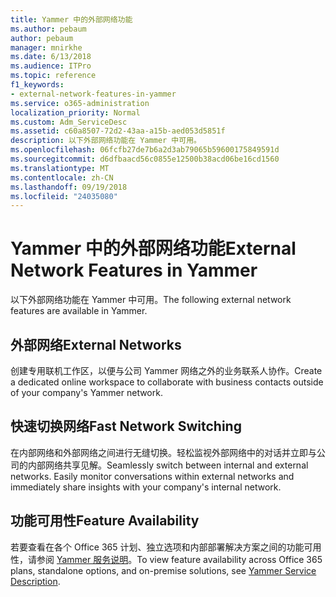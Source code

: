 ```yaml
---
title: Yammer 中的外部网络功能
ms.author: pebaum
author: pebaum
manager: mnirkhe
ms.date: 6/13/2018
ms.audience: ITPro
ms.topic: reference
f1_keywords:
- external-network-features-in-yammer
ms.service: o365-administration
localization_priority: Normal
ms.custom: Adm_ServiceDesc
ms.assetid: c60a8507-72d2-43aa-a15b-aed053d5851f
description: 以下外部网络功能在 Yammer 中可用。
ms.openlocfilehash: 06fcfb27de7b6a2d3ab79065b59600175849591d
ms.sourcegitcommit: d6dfbaacd56c0855e12500b38acd06be16cd1560
ms.translationtype: MT
ms.contentlocale: zh-CN
ms.lasthandoff: 09/19/2018
ms.locfileid: "24035080"
---
```

# <a name="external-network-features-in-yammer"></a><span data-ttu-id="d97a3-103">Yammer 中的外部网络功能</span><span class="sxs-lookup"><span data-stu-id="d97a3-103">External Network Features in Yammer</span></span>

<span data-ttu-id="d97a3-104">以下外部网络功能在 Yammer 中可用。</span><span class="sxs-lookup"><span data-stu-id="d97a3-104">The following external network features are available in Yammer.</span></span>
  
## <a name="external-networks"></a><span data-ttu-id="d97a3-105">外部网络</span><span class="sxs-lookup"><span data-stu-id="d97a3-105">External Networks</span></span>
<span data-ttu-id="d97a3-106"><a name="bkmk_ExternalNetworks"> </a></span><span class="sxs-lookup"><span data-stu-id="d97a3-106"></span></span>

<span data-ttu-id="d97a3-107">创建专用联机工作区，以便与公司 Yammer 网络之外的业务联系人协作。</span><span class="sxs-lookup"><span data-stu-id="d97a3-107">Create a dedicated online workspace to collaborate with business contacts outside of your company's Yammer network.</span></span>
  
## <a name="fast-network-switching"></a><span data-ttu-id="d97a3-108">快速切换网络</span><span class="sxs-lookup"><span data-stu-id="d97a3-108">Fast Network Switching</span></span>
<span data-ttu-id="d97a3-109"><a name="bkmk_FastNetworkSwitching"> </a></span><span class="sxs-lookup"><span data-stu-id="d97a3-109"></span></span>

<span data-ttu-id="d97a3-p101">在内部网络和外部网络之间进行无缝切换。轻松监视外部网络中的对话并立即与公司的内部网络共享见解。</span><span class="sxs-lookup"><span data-stu-id="d97a3-p101">Seamlessly switch between internal and external networks. Easily monitor conversations within external networks and immediately share insights with your company's internal network.</span></span>
  
## <a name="feature-availability"></a><span data-ttu-id="d97a3-112">功能可用性</span><span class="sxs-lookup"><span data-stu-id="d97a3-112">Feature Availability</span></span>
<span data-ttu-id="d97a3-113"><a name="bkmk_FastNetworkSwitching"> </a></span><span class="sxs-lookup"><span data-stu-id="d97a3-113"></span></span>

<span data-ttu-id="d97a3-114">若要查看在各个 Office 365 计划、独立选项和内部部署解决方案之间的功能可用性，请参阅 [Yammer 服务说明](yammer-service-description.md)。</span><span class="sxs-lookup"><span data-stu-id="d97a3-114">To view feature availability across Office 365 plans, standalone options, and on-premise solutions, see [Yammer Service Description](yammer-service-description.md).</span></span>